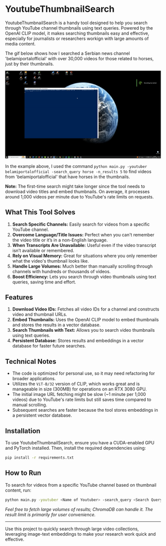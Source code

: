 ﻿# YoutubeThumbnailSearch

YoutubeThumbnailSearch is a handy tool designed to help you search through YouTube channel thumbnails using text queries. Powered by the OpenAI CLIP model, it makes searching thumbnails easy and effective, especially for journalists or researchers workign with large amounts of media content.

The gif below shows how I searched a Serbian news channel 'belamiportalofficial' with over 30,000 videos for those related to horses, just by their thumbnails.

![gif](https://github.com/FardinAhsan146/YoutubeThumbnailSearch/blob/master/docs/show.gif)

In the example above, I used the command `python main.py -youtuber belamiportalofficial -search_query horse -n_results 5` to find videos from 'belamiportalofficial' that have horses in the thumbnails.

**Note:** The first-time search might take longer since the tool needs to download video titles and embed thumbnails. On average, it processes around 1,000 videos per minute due to YouTube's rate limits on requests.

## What This Tool Solves

1. **Search Specific Channels:** Easily search for videos from a specific YouTube channel.
2. **Overcome Language/Title Issues:** Perfect when you can't remember the video title or it’s in a non-English language.
3. **When Transcripts Are Unavailable:** Useful even if the video transcript isn’t available or remembered.
4. **Rely on Visual Memory:** Great for situations where you only remember what the video's thumbnail looks like.
5. **Handle Large Volumes:** Much better than manually scrolling through channels with hundreds or thousands of videos.
6. **Boost Efficiency:** Lets you search through video thumbnails using text queries, saving time and effort.

## Features

1. **Download Video IDs:** Fetches all video IDs for a channel and constructs video and thumbnail URLs.
2. **Embed Thumbnails:** Uses the OpenAI CLIP model to embed thumbnails and stores the results in a vector database.
3. **Search Thumbnails with Text:** Allows you to search video thumbnails using text queries.
4. **Persistent Database:** Stores results and embeddings in a vector database for faster future searches.

## Technical Notes

- The code is optimized for personal use, so it may need refactoring for broader applications.
- Utilizes the `ViT-B/32` version of CLIP, which works great and is manageable in size (300MB) for operations on an RTX 3080 GPU.
- The initial image URL fetching might be slow (~1 minute per 1,000 videos) due to YouTube's rate limits but still saves time compared to manual scrolling.
- Subsequent searches are faster because the tool stores embeddings in a persistent vector database.

## Installation

To use YoutubeThumbnailSearch, ensure you have a CUDA-enabled GPU and PyTorch installed. Then, install the required dependencies using:

```bash
pip install -r requirements.txt
```

## How to Run

To search for videos from a specific YouTube channel based on thumbnail content, run:

```bash
python main.py -youtuber <Name of Youtuber> -search_query <Search Query> -n_results <Number of Results to Fetch>
```

*Feel free to fetch large volumes of results; ChromaDB can handle it. The result limit is primarily for user convenience.*

---

Use this project to quickly search through large video collections, leveraging image-text embeddings to make your research work quick and effective.